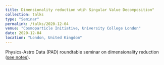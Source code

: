```yaml
---
title: Dimensionality reduction wtih Singular Value Decomposition"
collection: talks
type: "Seminar"
permalink: /talks/2020-12-04
venue: "Cosmoparticle Initiative, University College London"
date: 2020-12-04
location: "London, United Kingdom"
---
```


Physics-Astro Data (PAD) roundtable seminar on dimensionality reduction ([see notes](https://docs.google.com/document/d/1ezBGvy51nUPh4IFZId_MlBV2xzTPJYy3GM7VX5MCGDs/edit?usp=sharing)).